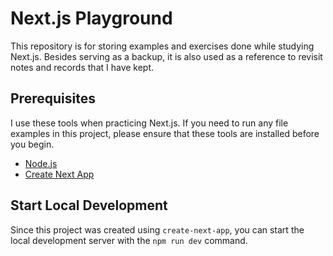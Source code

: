 # Next.js Playground

This repository is for storing examples and exercises done while studying Next.js. Besides serving as a backup, it is also used as a reference to revisit notes and records that I have kept.

## Prerequisites

I use these tools when practicing Next.js. If you need to run any file examples in this project, please ensure that these tools are installed before you begin.

- [Node.js][1]
- [Create Next App][2]

## Start Local Development

Since this project was created using `create-next-app`, you can start the local development server with the `npm run dev` command.

[1]: https://nodejs.org
[2]: https://nextjs.org/docs/getting-started/installation
